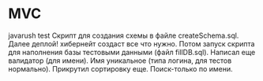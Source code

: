 # MVC
javarush test
Скрипт для создания схемы в файле createSchema.sql. Далее деплой! хибернейт создаст все что нужно. Потом запуск скрипта
для наполнения базы тестовыми данными (файл fillDB.sql). Написал еще валидатор (для имени). Имя уникальное (типа логина, для тестов нормально).
Прикрутил сортировку еще. Поиск-только по имени.

